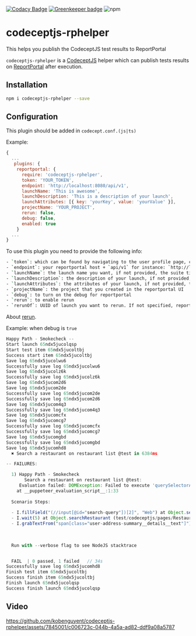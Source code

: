 [![Codacy Badge](https://api.codacy.com/project/badge/Grade/6e6495428bbd41f0807e4239c42403eb)](https://www.codacy.com/manual/PeterNgTr/codeceptjs-rphelper?utm_source=github.com&amp;utm_medium=referral&amp;utm_content=PeterNgTr/codeceptjs-rphelper&amp;utm_campaign=Badge_Grade) [![Greenkeeper badge](https://badges.greenkeeper.io/PeterNgTr/codeceptjs-rphelper.svg)](https://greenkeeper.io/) ![npm](https://img.shields.io/npm/v/codeceptjs-rphelper?color=light%20green)

# codeceptjs-rphelper

This helps you publish the CodeceptJS test results to ReportPortal

`codeceptjs-rphelper` is a [CodeceptJS](https://codecept.io/) helper which can publish tests results on [ReportPortal](https://reportportal.io/) after execution.

## Installation

```sh
npm i codeceptjs-rphelper --save
```

## Configuration

This plugin should be added in `codecept.conf.(js|ts)`

Example:

```js
{
  ...
   plugins: {
    reportportal: {
      require: 'codeceptjs-rphelper',
      token: 'YOUR_TOKEN',
      endpoint: 'http://localhost:8080/api/v1',
      launchName: 'This is awesome',
      launchDescription: 'This is a description of your launch',
      launchAttributes: [{ key: 'yourKey', value: 'yourValue' }],
      projectName: 'YOUR_PROJECT',
      rerun: false,
      debug: false,
      enabled: true
    }
  ...
}
```

To use this plugin you need to provide the following info:

```sh
- `token`: which can be found by navigating to the user profile page, clicking the username drop-down in the right header and selecting the "Profile" > "UUID" – is a unique user identifier. UUID is used in automated test configuration files for a user authentication instead of a password. It will allow you to post data, without logging it in the UI.
- `endpoint`: your reportportal host + `api/v1` for instance: `http://localhost:8080/api/v1`
- `launchName`: the launch name you want, if not provided, the suite title will be used
- `launchDescription`: the description of your launch, if not provided, the description will be empty
- `launchAttributes`: the attributes of your launch, if not provided, the attributes will be empty
- `projectName`: the project that you created in the reportportal UI
- `debug`: to turn on the debug for reportportal
- `rerun`: to enable rerun
- `rerunOf`: UUID of launch you want to rerun. If not specified, report portal will update the latest launch with the same name
```

About [rerun](https://github.com/reportportal/documentation/blob/master/src/md/src/DevGuides/rerun.md).

Example:
when debug is `true`

```js
Happy Path - Smokecheck --
Start launch 65ndx5jucolqsp
Start test item 65ndx5jucoltbj
Success start item 65ndx5jucoltbj
Save log 65ndx5jucolwu6
Successfully save log 65ndx5jucolwu6
Save log 65ndx5jucolz6k
Successfully save log 65ndx5jucolz6k
Save log 65ndx5jucom2d6
Save log 65ndx5jucom2de
Successfully save log 65ndx5jucom2de
Successfully save log 65ndx5jucom2d6
Save log 65ndx5jucom4q3
Successfully save log 65ndx5jucom4q3
Save log 65ndx5jucomcfx
Save log 65ndx5jucomcg7
Successfully save log 65ndx5jucomcfx
Successfully save log 65ndx5jucomcg7
Save log 65ndx5jucomgbd
Successfully save log 65ndx5jucomgbd
Save log 65ndx5jucomhd8
  ✖ Search a restaurant on restaurant list @test in 6384ms

-- FAILURES:

  1) Happy Path - Smokecheck
       Search a restaurant on restaurant list @test:
     Evaluation failed: DOMException: Failed to execute 'querySelectorAll' on 'Element': '(//input[@id="search-query"])[2]' is not a valid selector.
    at __puppeteer_evaluation_script__:1:33
  
  Scenario Steps:
  
  - I.fillField("(//input[@id="search-query"])[2]", "Web") at Object.searchRestaurant (test/codeceptjs/pages/RestaurantList.js:56:11)
  - I.wait(5) at Object.searchRestaurant (test/codeceptjs/pages/RestaurantList.js:55:11)
  - I.grabTextFrom("span[class="user-address-summary__details__text"]") at Test.Scenario (test/codeceptjs/tests/smokeCheck/happyPath.js:17:37)
  
  
  
  Run with --verbose flag to see NodeJS stacktrace


  FAIL  | 0 passed, 1 failed   // 34s
Successfully save log 65ndx5jucomhd8
Finish test item 65ndx5jucoltbj
Success finish item 65ndx5jucoltbj
Finish launch 65ndx5jucolqsp
Success finish launch 65ndx5jucolqsp
```

## Video

https://github.com/kobenguyent/codeceptjs-rphelper/assets/7845001/c006723c-044b-4a5a-ad82-ddf9a08a5787
